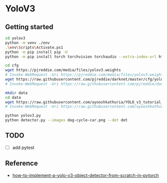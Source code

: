 # YoloV3


## Getting started
```bash
cd yolov3
python -m venv ./env
.\env\Scripts\Activate.ps1
python -m pip install pip -U
python -m pip install torch torchvision torchaudio --extra-index-url https://download.pytorch.org/whl/cu116

cd cfg
wget https://pjreddie.com/media/files/yolov3.weights
# Invoke-WebRequest -Uri https://pjreddie.com/media/files/yolov3.weights  -OutFile yolov3.weights
wget https://raw.githubusercontent.com/pjreddie/darknet/master/cfg/yolov3.cfg
# Invoke-WebRequest -Uri https://raw.githubusercontent.com/pjreddie/darknet/master/cfg/yolov3.cfg  -OutFile yolov3.cfg

mkdir data
cd data
wget https://raw.githubusercontent.com/ayooshkathuria/YOLO_v3_tutorial_from_scratch/master/data/coco.names
# Invoke-WebRequest -Uri https://raw.githubusercontent.com/ayooshkathuria/YOLO_v3_tutorial_from_scratch/master/data/coco.names -OutFile coco.names

python yolov3.py
python detector.py --images dog-cycle-car.png --det det
```


## TODO
- [ ] add pytest


## Reference
* [how-to-implement-a-yolo-v3-object-detector-from-scratch-in-pytorch](https://blog.paperspace.com/how-to-implement-a-yolo-v3-object-detector-from-scratch-in-pytorch-part-2/)
